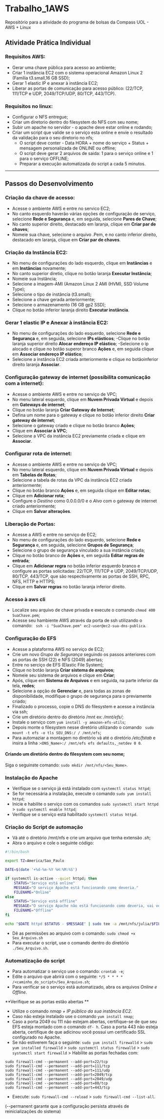 # Trabalho_1AWS
Repositório para a atividade do programa de bolsas da Compass UOL - AWS + Linux 

## Atividade Prática Individual
### Requisitos AWS:
- Gerar uma chave pública para acesso ao ambiente;
- Criar 1 instância EC2 com o sistema operacional Amazon Linux 2 
    (Família t3.small,16 GB SSD);
- Gerar 1 elastic IP e anexar à instância EC2;
- Liberar as portas de comunicação para acesso público:
    (22/TCP, 111/TCP e UDP, 2049/TCP/UDP, 80/TCP, 443/TCP).

### Requisitos no linux:
- Configurar o NFS entregue;
- Criar um diretorio dentro do filesystem do NFS com seu nome;
- Subir um apache no servidor - o apache deve estar online e rodando;
- Criar um script que valide se o serviço esta online e envie o resultado da validação
para o seu diretorio no nfs;
  - O script deve conter - Data HORA + nome do serviço + Status + mensagem personalizada de ONLINE ou offline;
  - O script deve gerar 2 arquivos de saida: 1 para o serviço online e 1 para o serviço OFFLINE;
  - Preparar a execução automatizada do script a cada 5 minutos.

---

## Passos do Desenvolvimento

### Criação da chave de acesso:
- Acesse o ambiente AWS e entre no servico EC2;
- No canto esquerdo haverão várias opções de configuração de serviço, selecione **Rede e Segurança** e, em seguida, selecione **Pares de Chave**;
- No canto superior direito, destacado em laranja, clique em **Criar par de chaves**;
- Nomeie sua chave, selecione o arquivo .Pem, e no canto inferior direito, destacado em laranja, clique em **Criar par de chaves**.

### Criação da Instância EC2:
- No menu de configurações do lado esquerdo, clique em **Instâncias** e em **Instâncias** novamente;
- No canto superior diretio, clique no botão laranja **Executar Instância**;
- Nomeie sua Instância;
- Selecione a imagem-AMI (Amazon Linux 2 AMI (HVM), SSD Volume Type);
- Selecione o tipo de instância (t3.small);
- Selecione a chave gerada anteriormente;
- Selecione o armazenamento (16 GB gp2 SSD);
- Clique no botão inferior laranja direito **Executar instância**.

### Gerar 1 elastic IP e Anexar à instância EC2:
- No menu de configurações do lado esquerdo, selecione **Rede e Segurança** e, em seguida, selecione **IPs elásticos**;
-Clique no botão laranja superior direito **Alocar endereço IP elástico**;
-Selecione o ip alocado e clique no botão superor branco **Ações** e, em seguida clique em **Associar endereço IP elástico**;
- Selecione a instância EC2 criada anteriormente e clique no botãoinferior direito laranja **Associar**.

### Configuração gateway de internet (possibilita comunicação com a internet):
- Acesse o ambiente AWS e entre no serviço de VPC;
- No menu lateral esquerdo, clique em **Nuvem Privada Virtual** e depois em **Gateways de internet**;
- Clique no botão laranja **Criar Gateway de Internet**;
- Defina um nome para o gateway e clique no botão inferior direito **Criar gateway de internet**;
- Selecione o gateway criado e clique no botão branco **Ações**;
- Clique em **Associar à VPC**;
- Selecione a VPC da instância EC2 previamente criada e clique em **Associar**.

### Configurar rota de internet:
- Acesse o ambiente AWS e entre no serviço de VPC;
- No menu lateral esquerdo, clique em **Nuvem Privada Virtual** e depois em **Tabelas de Rotas**;
- Selecione a tabela de rotas da VPC da instância EC2 criada anteriormente;
- Clique no botão branco **Ações** e, em seguida clique em **Editar rotas**;
- Clique em **Adicionar rota**;
- Configure o *Destino* como 0.0.0.0/0 e o *Alvo* com o gateway de internet criado anteriormente;
- Clique em **Salvar alterações**.

### Liberação de Portas:
- Acesse a AWS e entre no serviço de EC2;
- No menu de configurações do lado esquerdo, selecione **Rede e Segurança** e, em seguida, selecione **Grupos de Segurança**;
- Selecione o grupo de segurança vinculado a sua instância criada;
- Clique no botâo branco de **Ações** e, em seguida **Editar regras de entrada**; 
- Clique em **Adicionar regra** no botão inferior esquerdo branco e configure as portas solicitadas: 22/TCP, 111/TCP e UDP, 2049/TCP/UDP, 80/TCP, 443/TCP, que são respectivamente as portas de SSH, RPC, NFS, HTTP e HTTPS;
- Clique em **Salvar regras** no botão laranja inferior direito.

### Acesso à aws cli
- Localize seu arquivo de chave privada e execute o comando `chmod 400 SuaChave.pem`;
- Acesse seu hambiente AWS através da porta de ssh utilizando o comando: ` ssh -i "SuaChave.pem" ec2-user@ec2-sua-dns-publica`.

### Configuração do EFS
- Acesse a plataforma AWS no serviço de EC2;
- Crie um novo *Grupo de Segurança* seguindo os passos anteriores com as portas de SSH (22) e NFS (2049) abertas;
- Entre no serciço de EFS (Elastic File System);
- Clique no botão laranja **Criar sistema de arquivos**;
- Nomeie seu sistema de arquivos e clique em **Criar**;
- Após, clique em **Sistema de Arquivos** e em seguida, na parte inferior da tela, **redes**;
- Selecione a opção de **Gerenciar** e, para todas as zonas de disponibilidade, modifique o grupo de segurança para o previamente criado;
- Finalizado o processo, copie o DNS do filesystem e acesse a instância via ssh;
- Crie um diretório dentro do diretório /mnt ex: */mnt/efs/*;
- Instale o serviço com `yum install -y amazon-efs-utils`;
- Depois monte o filesystem nesse diretório utilizando o comando ` sudo mount -t efs -o tls SEU_DNS:/ / /mnt/efs`;
- Para automaziar a montagem no diretório vá até o diretório */etc/fstab* e insira a linha :`<DNS_Name>:/ /mnt/efs efs defaults,_netdev 0 0`.

#### Criando um diretório dentro do filesystem com seu nome;
Siga o seguinste comando: `sudo mkdir /mnt/nfs/<Seu_Nome>`.

### Instalação do Apache
- Verifique se o serviço já está instalado com  `systemctl status httpd`;
- Se for necessária a instalação, execute o comando `sudo yum install httpd`;
- Inicie e habilite o serviço com os comandos `sudo systemctl start httpd` > `sudo systemctl enable httpd`;
- Verifique se o serviço está habilitado `systemctl status httpd`.

### Criação do Script de automação 
- Vá até o diretório /mnt/nfs e crie um arquivo que tenha extensão *.sh*;
- Abra o arquivo e cole o seguinte código:
``` Bash
#!/bin/bash

export TZ=America/Sao_Paulo

DATE=$(date '+%d-%m-%Y %H:%M:%S')

if systemctl is-active --quiet httpd; then
	STATUS="Serviço está online"
	MESSAGE="O serviço Apache está funcionando como deveria."
	FILENAME="Online"
else
	STATUS="Serviço está offline"
	MESSAGE="O serviço Apache não está funcionando como deveria, vai ver o que deu errado."
	FILENAME="Offline"
fi

echo "$DATE httpd $STATUS - $MESSAGE" | sudo tee -a /mnt/nfs/julia/$FILENAME
```
- Dê as permissões ao arquivo com o comando: `sudo chmod +x Seu_Arquivo.sh`
- Para executar o script, use o comando dentro do diretório `./Seu_Arquivo.sh`.

### Automatização do script 
- Para automatizar o serviço use o comando: `crontab -e`;
- Edite o arquivo que abrirá com o seguinte: `*/5 * * * * /<caminho_do_script>/Seu_Arquivo.sh`;
- Para verificar se o serviço está automatizado, abra os arquivos *Online e Offline*.

**Verifique se as portas estão abertas **
- Utilize o comando *nmap + IP público da sua instância EC2*.
- Caso não esteja instalado use o comando `yum install nmap`;
- Caso a porta 2049 ou 111 não estejam abertas, certifique-se de que seu EFS esteja montado com o comando `df- h`. Caso a porta 443 não esteja aberta, certifique de que adicinou você possui um certificado SSL configurado no Apache.
- Se não estiverem faça o seguinte:
`sudo yum install firewalld` > `sudo yum installed firewalld` >  `sudo systemctl status firewalld` > `sudo systemctl start firewalld` > Habilite as portas fechadas com:
```
sudo firewall-cmd --permanent --add-port=22/tcp
sudo firewall-cmd --permanent --add-port=111/tcp
sudo firewall-cmd --permanent --add-port=111/udp
sudo firewall-cmd --permanent --add-port=2049/tcp
sudo firewall-cmd --permanent --add-port=2049/udp
sudo firewall-cmd --permanent --add-port=80/tcp
sudo firewall-cmd --permanent --add-port=443/tcp
```
- Execute: `sudo firewall-cmd --reload` > `sudo firewall-cmd --list-all`. 

(--permanent garante que a configuração persista através de reinicializações do sistema)

